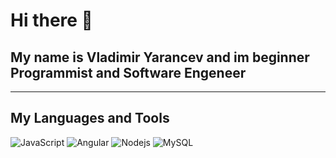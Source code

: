 # Hi there 👋
## My name is Vladimir Yarancev and im beginner Programmist and Software Engeneer
***

## My Languages and Tools
![JavaScript](https://img.shields.io/badge/-JavaScript-1e1e1e?style=for-the-badge&logo=javascript)
![Angular](https://img.shields.io/badge/-Angular-1e1e1e?style=for-the-badge&logo=angular&logoColor=dd0031)
![Nodejs](https://img.shields.io/badge/-Nodejs-1e1e1e?style=for-the-badge&logo=node)
![MySQL](https://img.shields.io/badge/-MySQL-1e1e1e?style=for-the-badge&logo=mysql)

